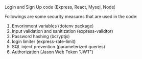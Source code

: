 Login and Sign Up code (Express, React, Mysql, Node)

Followings are some security measures that are used in the code:

1. Envorinment variables (dotenv package)
2. Input validation and sanitization (express-validtor)
3. Password hashing (bcryptjs)
4. login limiter (express-rate-limit)
5. SQL inject prevention (parameterized queries)
6. Authorization (Jason Web Token "JWT")

